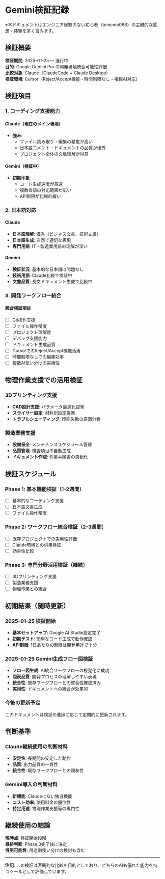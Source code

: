# Gemini検証記録

※本ドキュメントはエンジニア経験のない初心者（tomomo086）の主観的な感想・体験を多く含みます。

## 検証概要

**検証期間**: 2025-01-25 〜 進行中  
**目的**: Google Gemini Pro の開発環境統合可能性評価  
**比較対象**: Claude（ClaudeCode + Claude Desktop）  
**検証環境**: Cursor（Reject/Accept機能・時間制限なし・複数AI対応）

## 検証項目

### 1. コーディング支援能力

#### Claude（現在のメイン環境）
- **強み**: 
  - ファイル読み取り・編集の精度が高い
  - 日本語コメント・ドキュメントの品質が優秀
  - プロジェクト全体の文脈理解が得意

#### Gemini（検証中）
- **初期印象**: 
  - コード生成速度が高速
  - 複数言語の対応範囲が広い
  - API制限が比較的緩い

### 2. 日本語対応

#### Claude
- **日本語理解**: 優秀（ビジネス文書、技術文書）
- **日本語生成**: 自然で適切な表現
- **専門用語**: IT・製造業用語の理解が深い

#### Gemini
- **検証状況**: 基本的な日本語は問題なし
- **技術用語**: Claude比較で検証中
- **文書品質**: 長文ドキュメント生成で比較中

### 3. 開発ワークフロー統合

#### 統合検証項目
- [ ] Git操作支援
- [ ] ファイル操作精度
- [ ] プロジェクト理解度
- [ ] デバッグ支援能力
- [ ] ドキュメント生成品質
- [ ] CursorでのReject/Accept機能活用
- [ ] 時間制限なしでの編集効率
- [ ] 複数AI使い分けの実用性

## 物理作業支援での活用検証

### 3Dプリンティング支援
- **CAD設計支援**: パラメータ最適化提案
- **スライサー設定**: 材料別設定提案
- **トラブルシューティング**: 印刷失敗の原因分析

### 製造業務支援
- **設備保全**: メンテナンススケジュール管理
- **品質管理**: 検査項目の自動生成
- **ドキュメント作成**: 作業手順書の自動化

## 検証スケジュール

### Phase 1: 基本機能検証（1-2週間）
- [ ] 基本的なコーディング支援
- [ ] 日本語文書生成
- [ ] ファイル操作精度

### Phase 2: ワークフロー統合検証（2-3週間）
- [ ] 既存プロジェクトでの実用性評価
- [ ] Claude環境との併用検証
- [ ] 効率性比較

### Phase 3: 専門分野活用検証（継続）
- [ ] 3Dプリンティング支援
- [ ] 製造業務支援
- [ ] 物理作業との統合

## 初期結果（随時更新）

### 2025-01-25 検証開始
- **基本セットアップ**: Google AI Studio設定完了
- **初期テスト**: 簡単なコード生成で動作確認
- **API制限**: 1日あたりの制限は開発用途で十分

### 2025-01-25 Gemini生成フロー図検証
- **フロー図生成**: AI統合ワークフローの視覚化に成功
- **図表品質**: 開発プロセスの理解しやすい表現
- **統合性**: 既存ワークフローとの整合性確認済み
- **実用性**: ドキュメントへの統合が効果的

### 今後の更新予定
このドキュメントは検証の進捗に応じて定期的に更新されます。

## 判断基準

### Claude継続使用の判断材料
- **安定性**: 長期間の安定した動作
- **品質**: 出力品質の一貫性
- **統合性**: 既存ワークフローとの親和性

### Gemini導入の判断材料
- **新機能**: Claudeにない独自機能
- **コスト効率**: 使用料金の優位性
- **特定用途**: 物理作業支援等の専門性

## 継続使用の結論

**現時点**: 検証開始段階  
**最終判断**: Phase 3完了後に決定  
**併用可能性**: 用途別使い分けの検討も含む

---

**注記**: この検証は客観的な比較を目的としており、どちらのAIも優れた能力を持つツールとして評価しています。